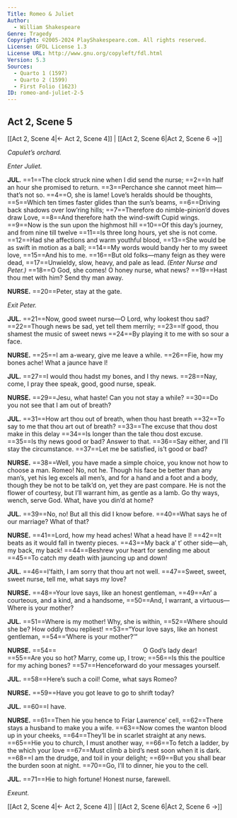 ```yaml
---
Title: Romeo & Juliet
Author: 
  - William Shakespeare
Genre: Tragedy
Copyright: ©2005-2024 PlayShakespeare.com. All rights reserved.
License: GFDL License 1.3
License URL: http://www.gnu.org/copyleft/fdl.html
Version: 5.3
Sources:
  - Quarto 1 (1597)
  - Quarto 2 (1599)
  - First Folio (1623)
ID: romeo-and-juliet-2-5
---
```


## Act 2, Scene 5
[[Act 2, Scene 4|← Act 2, Scene 4]] | [[Act 2, Scene 6|Act 2, Scene 6 →]]

*Capulet’s orchard.*

*Enter Juliet.*

**JUL.**
==1==The clock struck nine when I did send the nurse;
==2==In half an hour she promised to return.
==3==Perchance she cannot meet him—that’s not so.
==4==O, she is lame! Love’s heralds should be thoughts,
==5==Which ten times faster glides than the sun’s beams,
==6==Driving back shadows over low’ring hills;
==7==Therefore do nimble-pinion’d doves draw Love,
==8==And therefore hath the wind-swift Cupid wings.
==9==Now is the sun upon the highmost hill
==10==Of this day’s journey, and from nine till twelve
==11==Is three long hours, yet she is not come.
==12==Had she affections and warm youthful blood,
==13==She would be as swift in motion as a ball;
==14==My words would bandy her to my sweet love,
==15==And his to me.
==16==But old folks—many feign as they were dead,
==17==Unwieldy, slow, heavy, and pale as lead.
*(Enter Nurse and Peter.)*
==18==O God, she comes! O honey nurse, what news?
==19==Hast thou met with him? Send thy man away.

**NURSE.**
==20==Peter, stay at the gate.

*Exit Peter.*

**JUL.**
==21==Now, good sweet nurse—O Lord, why lookest thou sad?
==22==Though news be sad, yet tell them merrily;
==23==If good, thou shamest the music of sweet news
==24==By playing it to me with so sour a face.

**NURSE.**
==25==I am a-weary, give me leave a while.
==26==Fie, how my bones ache! What a jaunce have I!

**JUL.**
==27==I would thou hadst my bones, and I thy news.
==28==Nay, come, I pray thee speak, good, good nurse, speak.

**NURSE.**
==29==Jesu, what haste! Can you not stay a while?
==30==Do you not see that I am out of breath?

**JUL.**
==31==How art thou out of breath, when thou hast breath
==32==To say to me that thou art out of breath?
==33==The excuse that thou dost make in this delay
==34==Is longer than the tale thou dost excuse.
==35==Is thy news good or bad? Answer to that.
==36==Say either, and I’ll stay the circumstance.
==37==Let me be satisfied, is’t good or bad?

**NURSE.**
==38==Well, you have made a simple choice, you know not how to choose a man. Romeo! No, not he. Though his face be better than any man’s, yet his leg excels all men’s, and for a hand and a foot and a body, though they be not to be talk’d on, yet they are past compare. He is not the flower of courtesy, but I’ll warrant him, as gentle as a lamb. Go thy ways, wench, serve God. What, have you din’d at home?

**JUL.**
==39==No, no! But all this did I know before.
==40==What says he of our marriage? What of that?

**NURSE.**
==41==Lord, how my head aches! What a head have I!
==42==It beats as it would fall in twenty pieces.
==43==My back a’ t’ other side—ah, my back, my back!
==44==Beshrew your heart for sending me about
==45==To catch my death with jauncing up and down!

**JUL.**
==46==I’faith, I am sorry that thou art not well.
==47==Sweet, sweet, sweet nurse, tell me, what says my love?

**NURSE.**
==48==Your love says, like an honest gentleman,
==49==An’ a courteous, and a kind, and a handsome,
==50==And, I warrant, a virtuous—Where is your mother?

**JUL.**
==51==Where is my mother! Why, she is within,
==52==Where should she be? How oddly thou repliest!
==53==“Your love says, like an honest gentleman,
==54==‘Where is your mother?’”

**NURSE.**
==54==              O God’s lady dear!
==55==Are you so hot? Marry, come up, I trow;
==56==Is this the poultice for my aching bones?
==57==Henceforward do your messages yourself.

**JUL.**
==58==Here’s such a coil! Come, what says Romeo?

**NURSE.**
==59==Have you got leave to go to shrift today?

**JUL.**
==60==I have.

**NURSE.**
==61==Then hie you hence to Friar Lawrence’ cell,
==62==There stays a husband to make you a wife.
==63==Now comes the wanton blood up in your cheeks,
==64==They’ll be in scarlet straight at any news.
==65==Hie you to church, I must another way,
==66==To fetch a ladder, by the which your love
==67==Must climb a bird’s nest soon when it is dark.
==68==I am the drudge, and toil in your delight;
==69==But you shall bear the burden soon at night.
==70==Go, I’ll to dinner, hie you to the cell.

**JUL.**
==71==Hie to high fortune! Honest nurse, farewell.

*Exeunt.*

[[Act 2, Scene 4|← Act 2, Scene 4]] | [[Act 2, Scene 6|Act 2, Scene 6 →]]